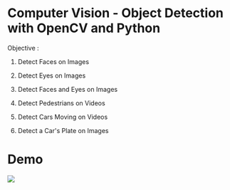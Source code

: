 # Computer Vision - Object Detection with OpenCV and Python

Objective :
1. Detect Faces on Images

2. Detect Eyes on Images

3. Detect Faces and Eyes on Images

4. Detect Pedestrians on Videos

5. Detect Cars Moving on Videos

6. Detect a Car's Plate on Images

# Demo
![](ezgif.com-gif-maker.gif)
